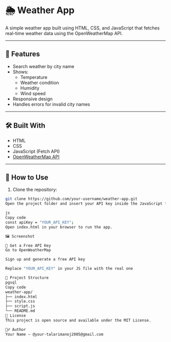 # 🌦️ Weather App

A simple weather app built using HTML, CSS, and JavaScript that fetches real-time weather data using the OpenWeatherMap API.

---

## 📌 Features

- Search weather by city name
- Shows:
  - Temperature
  - Weather condition
  - Humidity
  - Wind speed
- Responsive design
- Handles errors for invalid city names

---

## 🛠️ Built With

- HTML
- CSS
- JavaScript (Fetch API)
- [OpenWeatherMap API](https://openweathermap.org/)

---

## 🚀 How to Use

1. Clone the repository:

```bash
git clone https://github.com/your-username/weather-app.git
Open the project folder and insert your API key inside the JavaScript file:

js
Copy code
const apiKey = "YOUR_API_KEY";
Open index.html in your browser to run the app.

🖼️ Screenshot

🔑 Get a Free API Key
Go to OpenWeatherMap

Sign up and generate a free API key

Replace "YOUR_API_KEY" in your JS file with the real one

📁 Project Structure
pgsql
Copy code
weather-app/
├── index.html
├── style.css
├── script.js
└── README.md
📄 License
This project is open source and available under the MIT License.

🙋‍♂️ Author
Your Name – @your-talarimanoj2005@gmail.com
